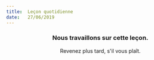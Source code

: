 ```yaml
---
title:  Leçon quotidienne
date:   27/06/2019
---
```


### <center>Nous travaillons sur cette leçon.</center>
<center>Revenez plus tard, s'il vous plaît.</center>